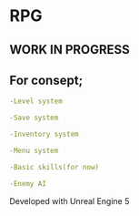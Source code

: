 # RPG

## WORK IN PROGRESS

## For consept;

```yaml
-Level system

-Save system

-Inventory system

-Menu system

-Basic skills(for now)

-Enemy AI
```

Developed with Unreal Engine 5
